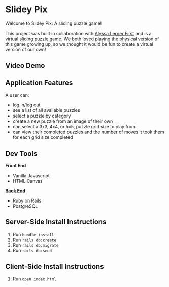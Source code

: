# Slidey Pix

Welcome to Slidey Pix: A sliding puzzle game!

This project was built in collaboration with [Alyssa Lerner First](https://github.com/alerner1) and is a virtual sliding puzzle game. We both loved playing the physical version of this game growing up, so we thought it would be fun to create a virtual version of our own!

## Video Demo

## Application Features

A user can: 

* log in/log out
* see a list of all available puzzles
* select a puzzle by category
* create a new puzzle from an image of their own
* can select a 3x3, 4x4, or 5x5, puzzle grid size to play from
* can view their completed puzzles and the number of moves it took them for each grid size completed

## Dev Tools

**Front End**
* Vanilla Javascript
* HTML Canvas

[**Back End**](https://github.com/rachaelghorbani/slidey-pix-backend)
* Ruby on Rails
* PostgreSQL

## Server-Side Install Instructions
1. Run `bundle install`
2. Run `rails db:create`
3. Run `rails db:migrate`
4. Run `rails db:seed`

## Client-Side Install Instructions
1. Run `open index.html`


